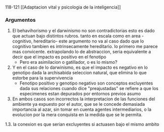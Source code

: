 118-121
[[Adaptacion vital y psicologia de la inteligencia]]



### Argumentos
1) El behavihorismo y el darwinismo no son contradictorias
	esto es dado que actuan bajo distintos rubros. 
	tanto en escala
	como en area -cognitivo, hereditario-
		este argumento no va al caso dado que lo cognitivo tambien es intrinsecamente hereditario. lo primero me parece mas convicente. 
		extrapolando lo de abstraccion, seria equivalente a decir que el impacto es positivo en el fenotipo
	- Pero era asimilacion o gatillador, o es lo mismo?
2) Y en el caso de lo darwinismo, es que el impacto es negativo en lo genotipo
	dada la archisabida seleccion natural, que elimina lo que estorbe para la supervivencia
	- Fenotipo positivo y genotipo negativo son conceptos excluyentes dada sus relaciones
	cuando dice "preajustadas" se refiere a que los especimenes estan depurados por entornos previos asumo
3) En ambos casos son incorrectos la interpretacion de las funciones del ambiente
	ya expuesto por el autor, que se le concede demasiada importancia al azar, sin tomar en cuenta agentes intermediarios, o la evolucion por  la mera conquista en la medida que se le permita.
	

1.3. la conexion es que serian excluyentes si actuasen bajo el mismo ambito

	